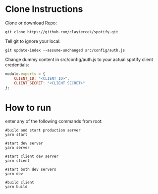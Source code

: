 # Clone Instructions

Clone or download Repo:

```shell
git clone https://github.com/claytercek/spotify.git
```

Tell git to ignore your local:

```shell
git update-index --assume-unchanged src/config/auth.js
```

Change dummy content in src/config/auth.js to your actual spotify client credentials:

```js
module.exports = {
	CLIENT_ID: "<CLIENT ID>",
	CLIENT_SECRET: "<CLIENT SECRET>"
};
```

# How to run

enter any of the following commands from root:

```shell
#build and start production server
yarn start

#start dev server
yarn server

#start client dev server
yarn client

#start both dev servers
yarn dev

#build client
yarn build
```
